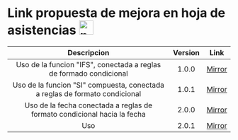    # Link propuesta de mejora en hoja de asistencias <img width="32px" alt="programmer" src="https://cdn-icons-png.flaticon.com/512/3125/3125856.png"/>
 
| Descripcion|Version|Link|
| :----: | :----: | :----:|
| Uso de la funcion "IFS", conectada a reglas de formado condicional| 1.0.0 | [Mirror](https://docs.google.com/spreadsheets/d/1PV-L9zemZ_223-5OcrbIvxnEIdM_JgkspfPvGIbVqMg/edit?usp=sharing) |
| Uso de la funcion "SI" compuesta, conectada a reglas de formato condicional| 1.0.1 | [Mirror](https://docs.google.com/spreadsheets/d/1hJMJZktJESB9G-sz-ogjgVNK5IVkl5MWyKEqMvnaw1I/edit?usp=sharing) |
| Uso de la fecha conectada a reglas de formato condicional hacia la fecha| 2.0.0 | [Mirror](https://docs.google.com/spreadsheets/d/1GOtJSqeH4rkbRBnOVnfoBgl1ZhpSwDubyFbaI9q3tW4/edit?usp=sharing) |
|Uso|2.0.1| [Mirror](https://docs.google.com/spreadsheets/d/1k4zXrexVgQjcMVymyvwVLzLIdE4e6wnfhstiyspSQg4/edit?usp=sharing) |

